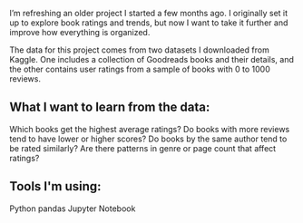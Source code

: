 I’m refreshing an older project I started a few months ago. I originally set it up to explore book ratings and trends, but now I want to take it further and improve how everything is organized.

The data for this project comes from two datasets I downloaded from Kaggle. One includes a collection of Goodreads books and their details, and the other contains user ratings from a sample of books with 0 to 1000 reviews.

## What I want to learn from the data:
Which books get the highest average ratings?
Do books with more reviews tend to have lower or higher scores?
Do books by the same author tend to be rated similarly?
Are there patterns in genre or page count that affect ratings?

## Tools I'm using:
Python
pandas
Jupyter Notebook


